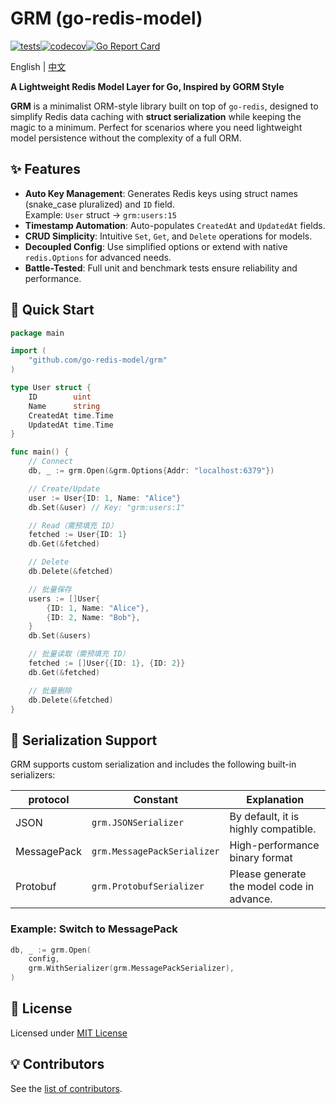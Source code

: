 # GRM (go-redis-model) 

[![tests](https://github.com/go-redis-model/grm/actions/workflows/test.yml/badge.svg)](https://github.com/go-redis-model/grm/actions)[![codecov](https://codecov.io/gh/go-redis-model/grm/branch/main/graph/badge.svg?token=afb57ac7-039f-407c-ba10-921a0e63c385)](https://codecov.io/gh/go-redis-model/grm)[![Go Report Card](https://goreportcard.com/badge/github.com/go-redis-model/grm)](https://goreportcard.com/report/github.com/go-redis-model/grm)

English | [中文](./README_zh.md)

**A Lightweight Redis Model Layer for Go, Inspired by GORM Style**

**GRM** is a minimalist ORM-style library built on top of `go-redis`, designed to simplify Redis data caching with **struct serialization** while keeping the magic to a minimum. Perfect for scenarios where you need lightweight model persistence without the complexity of a full ORM.

## ✨ Features
- **Auto Key Management**: Generates Redis keys using struct names (snake_case pluralized) and `ID` field.  
  Example: `User` struct → `grm:users:15`
- **Timestamp Automation**: Auto-populates `CreatedAt` and `UpdatedAt` fields.
- **CRUD Simplicity**: Intuitive `Set`, `Get`, and `Delete` operations for models.
- **Decoupled Config**: Use simplified options or extend with native `redis.Options` for advanced needs.
- **Battle-Tested**: Full unit and benchmark tests ensure reliability and performance.

## 🚀 Quick Start
```go
package main

import (
    "github.com/go-redis-model/grm"
)

type User struct {
    ID        uint
    Name      string
    CreatedAt time.Time
    UpdatedAt time.Time
}

func main() {
    // Connect
    db, _ := grm.Open(&grm.Options{Addr: "localhost:6379"})

    // Create/Update
    user := User{ID: 1, Name: "Alice"}
    db.Set(&user) // Key: "grm:users:1"

    // Read（需预填充 ID）
    fetched := User{ID: 1}
    db.Get(&fetched) 

    // Delete
    db.Delete(&fetched)

    // 批量保存
    users := []User{
        {ID: 1, Name: "Alice"},
        {ID: 2, Name: "Bob"},
    }
    db.Set(&users)

    // 批量读取（需预填充 ID）
    fetched := []User{{ID: 1}, {ID: 2}}
    db.Get(&fetched)

    // 批量删除
    db.Delete(&fetched)
}
```

## 🔄 Serialization Support
GRM supports custom serialization and includes the following built-in serializers:

| protocol       | Constant                     | Explanation                          |
|------------|--------------------------|-------------------------------|
| JSON       | `grm.JSONSerializer`     | By default, it is highly compatible.                |
| MessagePack| `grm.MessagePackSerializer` | High-performance binary format    |
| Protobuf   | `grm.ProtobufSerializer` | Please generate the model code in advance.            |

### Example: Switch to MessagePack
```go
db, _ := grm.Open(
    config,
    grm.WithSerializer(grm.MessagePackSerializer),
)
```

## 🔖 License

Licensed under [MIT License](./LICENSE)

## 💡 Contributors

See the [list of contributors](https://github.com/go-redis-model/grm/graphs/contributors).